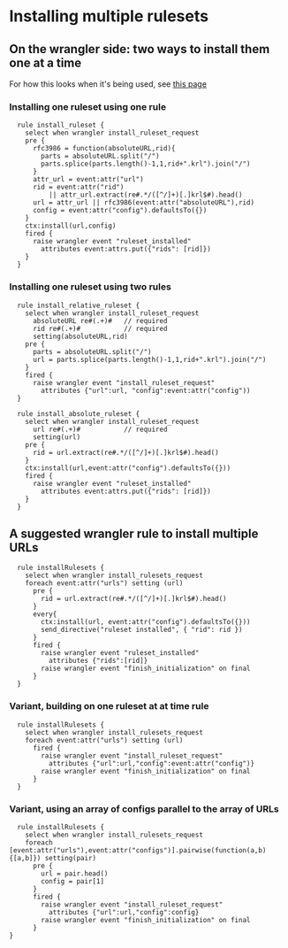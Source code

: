 # Installing multiple rulesets
## On the wrangler side: two ways to install them one at a time

For how this looks when it's being used, see [this page](https://github.com/Picolab/aries-cloudagent-pico/blob/master/NEXT/installation.md)

### Installing one ruleset using one rule

```
  rule install_ruleset {
    select when wrangler install_ruleset_request
    pre {
      rfc3986 = function(absoluteURL,rid){
        parts = absoluteURL.split("/")
        parts.splice(parts.length()-1,1,rid+".krl").join("/")
      }
      attr_url = event:attr("url")
      rid = event:attr("rid")
          || attr_url.extract(re#.*/([^/]+)[.]krl$#).head()
      url = attr_url || rfc3986(event:attr("absoluteURL"),rid)
      config = event:attr("config").defaultsTo({})
    }
    ctx:install(url,config)
    fired {
      raise wrangler event "ruleset_installed"
        attributes event:attrs.put({"rids": [rid]})
    }
  }
```
  
### Installing one ruleset using two rules
  
```
  rule install_relative_ruleset {
    select when wrangler install_ruleset_request
      absoluteURL re#(.+)#   // required
      rid re#(.+)#           // required
      setting(absoluteURL,rid)
    pre {
      parts = absoluteURL.split("/")
      url = parts.splice(parts.length()-1,1,rid+".krl").join("/")
    }
    fired {
      raise wrangler event "install_ruleset_request"
        attributes {"url":url, "config":event:attr("config"))
  }
  
  rule install_absolute_ruleset {
    select when wrangler install_ruleset_request
      url re#(.+)#           // required
      setting(url)
    pre {
      rid = url.extract(re#.*/([^/]+)[.]krl$#).head()
    }
    ctx:install(url,event:attr("config").defaultsTo({}))
    fired {
      raise wrangler event "ruleset_installed"
        attributes event:attrs.put({"rids": [rid]})
    }
  }
```
  
## A suggested wrangler rule to install multiple URLs
  
```
  rule installRulesets {
    select when wrangler install_rulesets_request
    foreach event:attr("urls") setting (url)
      pre {
        rid = url.extract(re#.*/([^/]+)[.]krl$#).head()
      }
      every{
        ctx:install(url, event:attr("config").defaultsTo({}))
        send_directive("ruleset installed", { "rid": rid })
      }
      fired {
        raise wrangler event "ruleset_installed"
          attributes {"rids":[rid]}
        raise wrangler event "finish_initialization" on final
      }
  }
```
### Variant, building on one ruleset at at time rule
  
```
  rule installRulesets {
    select when wrangler install_rulesets_request
    foreach event:attr("urls") setting (url)
      fired {
        raise wrangler event "install_ruleset_request"
          attributes {"url":url,"config":event:attr("config")}
        raise wrangler event "finish_initialization" on final
      }
  }
```
  
### Variant, using an array of configs parallel to the array of URLs
  
```
  rule installRulesets {
    select when wrangler install_rulesets_request
    foreach [event:attr("urls"),event:attr("configs")].pairwise(function(a,b){[a,b]}) setting(pair)
      pre {
        url = pair.head()
        config = pair[1]
      }
      fired {
        raise wrangler event "install_ruleset_request"
          attributes {"url":url,"config":config}
        raise wrangler event "finish_initialization" on final
      }
}
```
  
